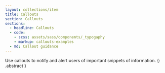 ```yaml
---
layout: collections/item
title: Callouts
section: Callouts
sections:
  - headline: Callouts
  - code:
    - scss: assets/sass/components/_typogaphy
    - markup: callouts-examples
  - md: Callout guidance
---
```


Use callouts to notify and alert users of important snippets of information.
{: .abstract }
